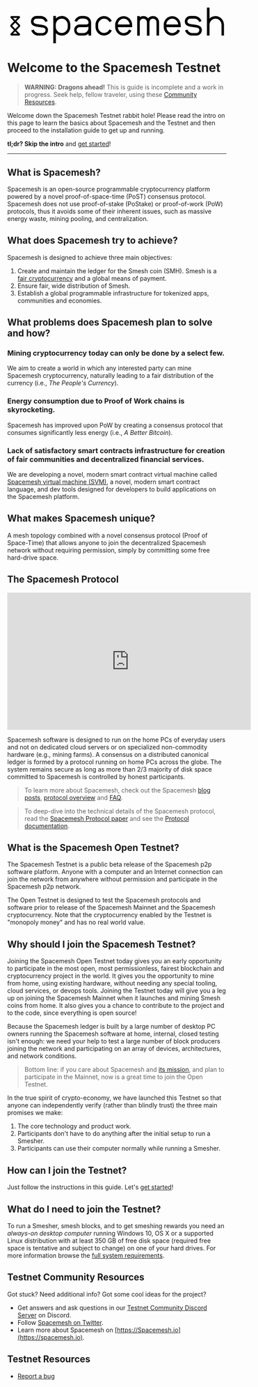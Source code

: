 <!-- svg will be skipped in common markdown parsers and won't break page -->
<svg class="main-logo" xmlns="http://www.w3.org/2000/svg" viewBox="0 0 212 35">
  <path d="M34.2 27.5H30c-3.1 0-5.8-2.1-6.8-5l2.4-.8c.6 1.9 2.4 3.3 4.5 3.3h4.2c1.5 0 2.7-1.3 2.7-2.9 0-1.8-1.8-2.3-3.8-2.5l-4-.6c-2.7-.4-6.3-1.2-6.3-5.1 0-3 2.3-5.4 5.2-5.4h4.2c3.2 0 5.8 2.1 6.8 5l-2.3.8c-.7-1.9-2.4-3.2-4.5-3.2h-4.2c-1.5 0-2.7 1.2-2.7 2.8 0 2 2.4 2.4 4.3 2.6l3.7.5c2.9.4 6 1.6 6 5.1 0 3-2.3 5.4-5.2 5.4zM61 19.1c0 4.7-3.7 8.4-8.2 8.4-2.2 0-4.2-.8-5.8-2.4v10.2h-2.5V8.5H47v2.4c1.5-1.5 3.6-2.4 5.8-2.4 4.5 0 8.2 3.8 8.2 8.5v2.1zM58.5 17c0-3.3-2.6-5.9-5.8-5.9-3.2 0-5.8 2.6-5.8 5.9v2c0 3.2 2.6 5.9 5.8 5.9s5.8-2.7 5.8-5.9v-2zm20.1 10.5v-1.8c-1.3 1.2-3 1.8-4.7 1.8h-4c-2.9 0-5.2-2.4-5.2-5.4 0-3 2.4-5.4 5.2-5.4h6c1.3 0 2.7-.2 2.7-1.8 0-2.8-2.4-3.9-4.7-3.9h-2c-2 0-3.8 1.3-4.5 3.2l-2.3-.8c1-3 3.8-4.9 6.8-4.9h2c3.8 0 7.2 2.1 7.2 6.4v12.5l-2.5.1zm-2.8-8.2h-6c-1.5 0-2.7 1.3-2.7 2.9 0 1.5 1.3 2.8 2.7 2.8h4c2.6 0 4.7-2.2 4.7-4.9v-1.2c-.8.3-1.7.4-2.7.4zm23.1-4.8c-.9-2-3-3.4-5.2-3.4-3.2 0-5.8 2.7-5.8 5.9v2c0 3.2 2.6 5.9 5.8 5.9 2.2 0 4.2-1.3 5.2-3.4l2.2 1.1c-1.3 2.9-4.3 4.8-7.5 4.8-4.5 0-8.2-3.8-8.2-8.4v-2c0-4.7 3.7-8.4 8.2-8.4 3.2 0 6.1 1.8 7.5 4.8l-2.2 1.1zm22 4.8H107c.1 3.2 2.7 5.7 5.7 5.7 2.2 0 4.2-1.3 5.2-3.4l2.2 1.1c-1.3 2.9-4.3 4.8-7.5 4.8-4.5 0-8.2-3.8-8.2-8.4v-2c0-4.7 3.7-8.4 8.2-8.4 4.5 0 8.2 3.8 8.2 8.4l.1 2.2zm-8.2-8.2c-3.1 0-5.6 2.5-5.7 5.6h11.5c-.3-3-2.8-5.6-5.8-5.6zm31.7 16.4v-13c0-2.1-1.6-3.4-3.6-3.4-1.8 0-3.2 1.5-3.2 3.4v13.1h-2.5V14.5c0-2.1-1.6-3.4-3.6-3.4-1.8 0-3.3 1.5-3.3 3.4v13.1h-2.5v-19h2.5v1.1c1.1-.8 2.2-1.1 3.6-1.1 1.7 0 3.4.8 4.5 2.2 1.2-1.6 2.9-2.2 4.8-2.2 3.2 0 5.8 2.6 5.8 5.9v13h-2.5zm23.5-8.2H154c.1 3.2 2.7 5.7 5.7 5.7 2.2 0 4.2-1.3 5.2-3.4l2.2 1.1c-1.3 2.9-4.3 4.8-7.5 4.8-4.5 0-8.2-3.8-8.2-8.4v-2c0-4.7 3.7-8.4 8.2-8.4 4.5 0 8.2 3.8 8.2 8.4l.1 2.2c-.1 0 0 0 0 0zm-8.3-8.2c-3.1 0-5.6 2.5-5.7 5.6h11.5c-.2-3-2.7-5.6-5.8-5.6zM183 27.5h-4.2c-3.1 0-5.8-2.1-6.8-5l2.4-.8c.6 1.9 2.4 3.3 4.5 3.3h4.2c1.5 0 2.7-1.3 2.7-2.9 0-1.8-1.8-2.3-3.8-2.5l-3.9-.6c-2.7-.4-6.3-1.2-6.3-5.1 0-3 2.3-5.4 5.2-5.4h4.2c3.1 0 5.8 2.1 6.8 5l-2.3.8c-.7-1.9-2.4-3.2-4.5-3.2H177c-1.5 0-2.7 1.2-2.7 2.8 0 2 2.4 2.4 4.3 2.6l3.7.5c2.9.4 6 1.6 6 5 0 3.1-2.3 5.5-5.3 5.5zm24.3 0V17c0-3.3-2.6-5.9-5.8-5.9-3.1 0-5.8 2.6-5.8 5.9v10.5h-2.5V.4h2.5V11c1.5-1.5 3.6-2.4 5.8-2.4 4.5 0 8.2 3.8 8.2 8.4v10.5h-2.4zm-195.5-.1H3.5L2.9 26l3.6-3.7-3.6-3.7v-1.2l3.6-3.7L2.9 10l.6-1.4h8.3l.6 1.4-3.6 3.7 3.6 3.7v1.2l-3.6 3.7 3.6 3.7-.6 1.4zm-6.3-1.7h4.2l-2.1-2.2-2.1 2.2zM4.7 18l3 3 3-3-3-3-3 3zm.8-7.6l2.1 2.2 2.1-2.2H5.5z"/>
</svg>

# Welcome to the Spacemesh Testnet

> **WARNING: Dragons ahead!** This is guide is incomplete and a work in progress. Seek help, fellow traveler, using these [Community Resources](#testnet-community-resources).

Welcome down the Spacemesh Testnet rabbit hole! Please read the intro on this page to learn the basics about Spacemesh and the Testnet and then proceed to the installation guide to get up and running.

**tl;dr? Skip the intro** and [get started](guide/install.md)!

---

## What is Spacemesh?
Spacemesh is an open-source programmable cryptocurrency platform powered by a novel proof-of-space-time (PoST) consensus protocol. Spacemesh does not use proof-of-stake (PoStake) or proof-of-work (PoW) protocols, thus it avoids some of their inherent issues, such as massive energy waste, mining pooling, and centralization.

## What does Spacemesh try to achieve?
Spacemesh is designed to achieve three main objectives:
1. Create and maintain the ledger for the Smesh coin (SMH). Smesh is a [fair cryptocurrency](https://spacemesh.io/faq/#lowbarriertoentry) and a global means of payment.
2. Ensure fair, wide distribution of Smesh.
3. Establish a global programmable infrastructure for tokenized apps, communities and economies.

## What problems does Spacemesh plan to solve and how?

### Mining cryptocurrency today can only be done by a select few.
We aim to create a world in which any interested party can mine Spacemesh cryptocurrency, naturally leading to a fair distribution of the currency (i.e., _The People's Currency_).

### Energy consumption due to Proof of Work chains is skyrocketing.
Spacemesh has improved upon PoW by creating a consensus protocol that consumes significantly less energy (i.e., _A Better Bitcoin_).

### Lack of satisfactory smart contracts infrastructure for creation of fair communities and decentralized financial services.
We are developing a novel, modern smart contract virtual machine called [Spacemesh virtual machine (SVM)](https://github.com/spacemeshos/svm), a novel, modern smart contract language, and dev tools designed for developers to build applications on the Spacemesh platform.

## What makes Spacemesh unique?
A mesh topology combined with a novel consensus protocol (Proof of Space-Time) that allows anyone to join the decentralized Spacemesh network without requiring permission, simply by committing some free hard-drive space.

## The Spacemesh Protocol
<div width="100%" align="center">
<iframe width="560" height="315" src="https://www.youtube-nocookie.com/embed/videoseries?list=PL5BszCNLCnMP49lAl2OWX3L8GK50ngq0Y" frameborder="0" allow="accelerometer; autoplay; encrypted-media; gyroscope; picture-in-picture" allowfullscreen></iframe>
</div>

Spacemesh software is designed to run on the home PCs of everyday users and not on dedicated cloud servers or on specialized non-commodity hardware (e.g., mining farms). A consensus on a distributed canonical ledger is formed by a protocol running on home PCs across the globe. The system remains secure as long as more than 2/3 majority of disk space committed to Spacemesh is controlled by honest participants.

> To learn more about Spacemesh, check out the Spacemesh [blog posts](https://spacemesh.io/blog), [protocol overview](https://spacemesh.io/resources/#faq-protocol-highlights) and [FAQ](https://spacemesh.io/resources/#faq).

> To deep-dive into the technical details of the Spacemesh protocol, read the [Spacemesh Protocol paper](https://spacemesh.io/spacemesh-protocol-v1-0) and see the [Protocol documentation](https://github.com/spacemeshos/protocol).

## What is the Spacemesh Open Testnet?
The Spacemesh Testnet is a public beta release of the Spacemesh p2p software platform. Anyone with a computer and an Internet connection can join the network from anywhere without permission and participate in the Spacemesh p2p network.

The Open Testnet is designed to test the Spacemesh protocols and software prior to release of the Spacemesh Mainnet and the Spacemesh cryptocurrency. Note that the cryptocurrency enabled by the Testnet is "monopoly money" and has no real world value.

## Why should I join the Spacemesh Testnet?
Joining the Spacemesh Open Testnet today gives you an early opportunity to participate in the most open, most permissionless, fairest blockchain and cryptocurrency project in the world. It gives you the opportunity to mine from home, using existing hardware, without needing any special tooling, cloud services, or devops tools. Joining the Testnet today will give you a leg up on joining the Spacemesh Mainnet when it launches and mining Smesh coins from home. It also gives you a chance to contribute to the project and to the code, since everything is open source!

Because the Spacemesh ledger is built by a large number of desktop PC owners running the Spacemesh software at home, internal, closed testing isn't enough: we need your help to test a large number of block producers joining the network and participating on an array of devices, architectures, and network conditions.

> Bottom line: if you care about Spacemesh and [its mission](https://spacemesh.io/vision/), and plan to participate in the Mainnet, now is a great time to join the Open Testnet.

In the true spirit of crypto-economy, we have launched this Testnet so that anyone can independently verify (rather than blindly trust) the three main promises we make:
1. The core technology and product work.
2. Participants don't have to do anything after the initial setup to run a Smesher.
3. Participants can use their computer normally while running a Smesher.

## How can I join the Testnet?
Just follow the instructions in this guide. Let's [get started](guide/install.md)!

## What do I need to join the Testnet?
To run a Smesher, smesh blocks, and to get smeshing rewards you need an _always-on desktop computer_ running Windows 10, OS X or a supported Linux distribution with at least 350 GB of free disk space (required free space is tentative and subject to change) on one of your hard drives. For more information browse the [full system requirements](requirements.md).

## Testnet Community Resources
Got stuck? Need additional info? Got some cool ideas for the project?
- Get answers and ask questions in our [Testnet Community Discord Server](https://chat.spacemesh.io) on Discord.
- Follow [Spacemesh on Twitter](https://twitter.com/teamspacemesh).
- Learn more about Spacemesh on [https://Spacemesh.io](https://spacemesh.io).

## Testnet Resources
- [Report a bug](issues.md)
